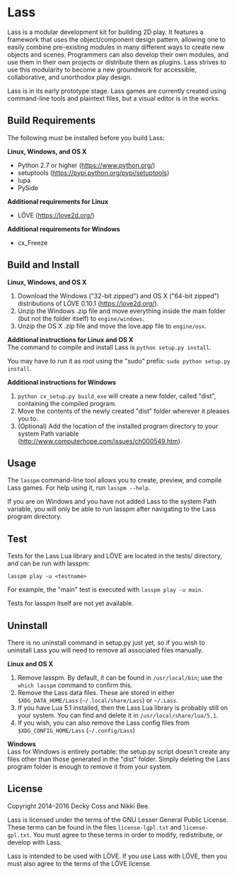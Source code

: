 Lass
====

Lass is a modular development kit for building 2D play. It features a framework that uses the object/component design pattern, allowing one to easily combine pre-existing modules in many different ways to create new objects and scenes. Programmers can also develop their own modules, and use them in their own projects or distribute them as plugins. Lass strives to use this modularity to become a new groundwork for accessible, collaborative, and unorthodox play design.

Lass is in its early prototype stage. Lass games are currently created using command-line tools and plaintext files, but a visual editor is in the works.

Build Requirements
------------------

The following must be installed before you build Lass:

**Linux, Windows, and OS X**  
* Python 2.7 or higher (https://www.python.org/)
* setuptools (https://pypi.python.org/pypi/setuptools)
* lupa
* PySide

**Additional requirements for Linux**  
* LÖVE (https://love2d.org/)

**Additional requirements for Windows**  
* cx_Freeze

Build and Install
-----------------

**Linux, Windows, and OS X**  
1. Download the Windows ("32-bit zipped") and OS X ("64-bit zipped") distributions of LÖVE 0.10.1 (https://love2d.org/).  
2. Unzip the Windows .zip file and move everything inside the main folder (but not the folder itself) to `engine/windows`.  
3. Unzip the OS X .zip file and move the love.app file to `engine/osx`.

**Additional instructions for Linux and OS X**  
The command to compile and install Lass is `python setup.py install`.

You may have to run it as root using the "sudo" prefix: `sudo python setup.py install`.

**Additional instructions for Windows**  
1. `python cx_setup.py build_exe` will create a new folder, called "dist", containing the compiled program.  
2. Move the contents of the newly created "dist" folder wherever it pleases you to.  
3. (Optional) Add the location of the installed program directory to your system Path variable (http://www.computerhope.com/issues/ch000549.htm).

Usage
-----

The `lasspm` command-line tool allows you to create, preview, and compile Lass games. For help using it, run `lasspm --help`.

If you are on Windows and you have not added Lass to the system Path variable, you will only be able to run lasspm after navigating to the Lass program directory.

Test
----

Tests for the Lass Lua library and LÖVE are located in the tests/ directory, and can be run with lasspm:

`lasspm play -u <testname>`

For example, the "main" test is executed with `lasspm play -u main`.

Tests for lasspm itself are not yet available.

Uninstall
---------

There is no uninstall command in setup.py just yet, so if you wish to uninstall Lass you will need to remove all associated files manually.

**Linux and OS X**  
1. Remove lasspm. By default, it can be found in `/usr/local/bin`; use the `which lasspm` command to confirm this.  
2. Remove the Lass data files. These are stored in either `$XDG_DATA_HOME/Lass` (`~/.local/share/Lass`) or `~/.Lass`.  
3. If you have Lua 5.1 installed, then the Lass Lua library is probably still on your system. You can find and delete it in `/usr/local/share/lua/5.1`.  
4. If you wish, you can also remove the Lass config files from `$XDG_CONFIG_HOME/Lass` (`~/.config/Lass`)

**Windows**  
Lass for Windows is entirely portable: the setup.py script doesn't create any files other than those generated in the "dist" folder. Simply deleting the Lass program folder is enough to remove it from your system.

License
-------

Copyright 2014–2016 Decky Coss and Nikki Bee.

Lass is licensed under the terms of the GNU Lesser General Public License. These terms can be found in the files `license-lgpl.txt` and `license-gpl.txt`. You must agree to these terms in order to modify, redistribute, or develop with Lass.

Lass is intended to be used with LÖVE. If you use Lass with LÖVE, then you must also agree to the terms of the LÖVE license.
